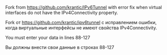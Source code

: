 Fork from https://github.com/krantic/IPv6Tunnel with error fix when virtual interfaces do not have the IPv4Connectivity property.

Fork от https://github.com/krantic/ipv6tunnel с исправлением ошибки, когда виртуальные интерфейсы не имеют свойства IPv4Connectivity.

You must enter your data in lines 88-127

Вы должны внести свои данные в строках 88-127
